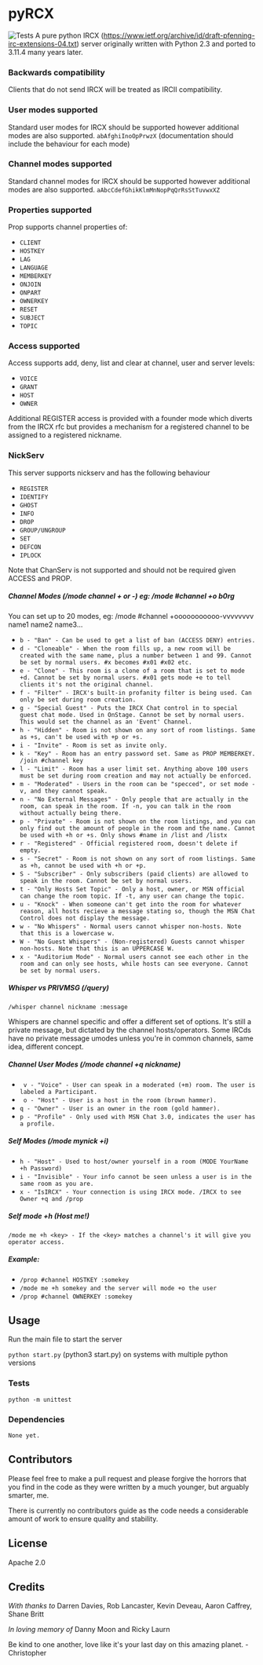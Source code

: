 
# pyRCX

  

![Tests](https://github.com/cwebbtw/pyRCX/actions/workflows/github-actions-python-tests.yml/badge.svg)
A pure python IRCX (https://www.ietf.org/archive/id/draft-pfenning-irc-extensions-04.txt) server originally written with Python 2.3 and ported to 3.11.4 many years later.

### Backwards compatibility

Clients that do not send IRCX will be treated as IRCII compatibility.

### User modes supported

Standard user modes for IRCX should be supported however additional modes are also supported.
`abAfghiInoOpPrwzX`
(documentation should include the behaviour for each mode)

  

### Channel modes supported

Standard channel modes for IRCX should be supported however additional modes are also supported.
`aAbcCdefGhikKlmMnNopPqQrRsStTuvwxXZ`

### Properties supported

Prop supports channel properties of:
-  `CLIENT`
-  `HOSTKEY`
-  `LAG`
-  `LANGUAGE`
-  `MEMBERKEY`
-  `ONJOIN`
-  `ONPART`
-  `OWNERKEY`
-  `RESET`
-  `SUBJECT`
-  `TOPIC`

  

### Access supported

Access supports add, deny, list and clear at channel, user and server levels:
-  `VOICE`
-  `GRANT`
-  `HOST`
-  `OWNER`

Additional REGISTER access is provided with a founder mode which diverts from the IRCX rfc but provides
a mechanism for a registered channel to be assigned to a registered nickname.

### NickServ

This server supports nickserv and has the following behaviour
-  `REGISTER`
-  `IDENTIFY`
-  `GHOST`
-  `INFO`
-  `DROP`
-  `GROUP/UNGROUP`
-  `SET`
-  `DEFCON`
-  `IPLOCK`

Note that ChanServ is not supported and should not be required given ACCESS and PROP.

##### Channel Modes (/mode channel + or -) eg: /mode #channel +o b0rg
You can set up to 20 modes, eg: /mode #channel +ooooooooooo-vvvvvvvv name1 name2 name3...
- `b - "Ban" - Can be used to get a list of ban (ACCESS DENY) entries.`
- `d - "Cloneable" - When the room fills up, a new room will be created with the same name, plus a number between 1 and 99. Cannot be set by normal users. #x becomes #x01 #x02 etc.`
- `e - "Clone" - This room is a clone of a room that is set to mode +d. Cannot be set by normal users. #x01 gets mode +e to tell clients it's not the original channel.`
- `f - "Filter" - IRCX's built-in profanity filter is being used. Can only be set during room creation.`
- `g - "Special Guest" - Puts the IRCX Chat control in to special guest chat mode. Used in OnStage. Cannot be set by normal users. This would set the channel as an 'Event' Channel.`
- `h - "Hidden" - Room is not shown on any sort of room listings. Same as +s, can't be used with +p or +s.`
- `i - "Invite" - Room is set as invite only.`
- `k - "Key" - Room has an entry password set. Same as PROP MEMBERKEY. /join #channel key`
- `l - "Limit" - Room has a user limit set. Anything above 100 users must be set during room creation and may not actually be enforced.`
- `m - "Moderated" - Users in the room can be "specced", or set mode -v, and they cannot speak.`
- `n - "No External Messages" - Only people that are actually in the room, can speak in the room. If -n, you can talk in the room without actually being there.`
- `p - "Private" - Room is not shown on the room listings, and you can only find out the amount of people in the room and the name. Cannot be used with +h or +s. Only shows #name in /list and /listx`
- `r - "Registered" - Official registered room, doesn't delete if empty.`
- `s - "Secret" - Room is not shown on any sort of room listings. Same as +h, cannot be used with +h or +p.`
- `S - "Subscriber" - Only subscribers (paid clients) are allowed to speak in the room. Cannot be set by normal users.`
- `t - "Only Hosts Set Topic" - Only a host, owner, or MSN official can change the room topic. If -t, any user can change the topic.`
- `u - "Knock" - When someone can't get into the room for whatever reason, all hosts recieve a message stating so, though the MSN Chat Control does not display the message.`
- `w - "No Whispers" - Normal users cannot whisper non-hosts. Note that this is a lowercase w.`
- `W - "No Guest Whispers" - (Non-registered) Guests cannot whisper non-hosts. Note that this is an UPPERCASE W.`
- `x - "Auditorium Mode" - Normal users cannot see each other in the room and can only see hosts, while hosts can see everyone. Cannot be set by normal users.`

##### Whisper vs PRIVMSG (/query)
`/whisper channel nickname :message`

Whispers are channel specific and offer a different set of options.
It's still a private message, but dictated by the channel hosts/operators.
Some IRCds have no private message umodes unless you're in common channels, same idea, different concept.

##### Channel User Modes (/mode channel +q nickname)
- ` v - "Voice" - User can speak in a moderated (+m) room. The user is labeled a Participant.`
- ` o - "Host" - User is a host in the room (brown hammer).`
- `q - "Owner" - User is an owner in the room (gold hammer).`
- `p - "Profile" - Only used with MSN Chat 3.0, indicates the user has a profile.`

  

##### Self Modes (/mode mynick +i)
- `h - "Host" - Used to host/owner yourself in a room (MODE YourName +h Password)`
- `i - "Invisible" - Your info cannot be seen unless a user is in the same room as you are.`
- `x - "IsIRCX" - Your connection is using IRCX mode. /IRCX to see Owner +q and /prop`

##### Self mode +h (Host me!)

`/mode me +h <key> - If the <key> matches a channel's it will give you operator access.`

##### Example:

- `/prop #channel HOSTKEY :somekey`
- `/mode me +h somekey and the server will mode +o the user`
- `/prop #channel OWNERKEY :somekey`


## Usage

Run the main file to start the server

`python start.py` (python3 start.py) on systems with multiple python versions

### Tests

`python -m unittest`

### Dependencies

`None yet.`

## Contributors

Please feel free to make a pull request and please forgive the horrors that you find in the code as they were written by a much younger, but arguably smarter, me.

There is currently no contributors guide as the code needs a considerable amount of work to ensure quality and stability.

## License

Apache 2.0

## Credits

_With thanks to_
Darren Davies, Rob Lancaster, Kevin Deveau, Aaron Caffrey, Shane Britt

_In loving memory of_
Danny Moon and Ricky Laurn

Be kind to one another, love like it's your last day on this amazing planet. -Christopher

